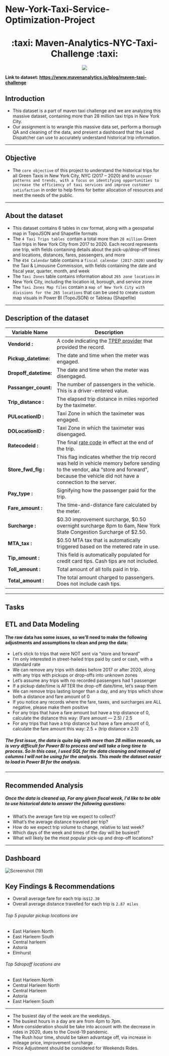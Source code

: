 # New-York-Taxi-Service-Optimization-Project

<h1 align="center">:taxi: Maven-Analytics-NYC-Taxi-Challenge :taxi:</h1>
<p align="center">
<img src= "https://user-images.githubusercontent.com/74512335/138792965-4a9225f1-09fc-4479-8dac-355f87af8f6f.png" />
</p>

**Link to dataset: https://www.mavenanalytics.io/blog/maven-taxi-challenge**

## Introduction
- This dataset is a part of maven taxi challenge and we are analyzing this massive dataset, containing more than 28 million taxi trips in New York City.
- Our assignment is to wrangle this massive data set, perform a thorough QA and cleaning of the data, and present a dashboard that the Lead Dispatcher can use to accurately understand historical trip information.
-----------
## Objective
- The `core objective` of this project to understand the historical trips for all Green Taxis in New York City, NYC (2017 – 2020) and to `uncover patterns and trends, with a focus on identifying opportunities to increase the efficiency of taxi services and improve customer satisfaction` in order to help firms for  better allocation of resources and meet the needs of the public.
----------------

## About the dataset
- This dataset contains 6 tables in csv format, along with a geospatial map in TopoJSON and Shapefile formats
- The `4 Taxi Trips tables `contain a total more than `28 million` Green Taxi trips in New York City from 2017 to 2020. Each record represents one trip, with fields containing details about the pick-up/drop-off times and locations, distances, fares, passengers, and more
- The `454 Calendar` table contains a `fiscal calendar (2017-2020)` used by the Taxi & Limousine Commission, with fields containing the date and fiscal year, quarter, month, and week
- The `Taxi Zones` table contains information about `265 zone locations` in New York City, including the location id, borough, and service zone
- The `Taxi Zones Map files` contain a `map of New York City with divisions for the 265 locations` that can be used to create custom map visuals in Power BI (TopoJSON) or Tableau (Shapefile)
------------
## Description of the dataset

Variable Name | Description |
--------------|------------------|
**Vendorid :**|A code indicating the [TPEP provider](https://www1.nyc.gov/site/tlc/about/tlc-trip-record-data.page) that provided the record.<br>
**Pickup_datetime:**| The date and time when the meter was engaged.<br>
**Dropoff_datetime:**          |  The date and time when the meter was disengaged.<br>
**Passanger_count:**        | The number of passengers in the vehicle. This is a driver-entered value.<br>
**Trip_distance :**          | The elapsed trip distance in miles reported by the taximeter.<br>
**PULocationID :**| Taxi Zone in which the taximeter was engaged.<br>
**DOLocationID :** |Taxi Zone in which the taximeter was disengaged.<br>
**Ratecodeid :**             |The final [rate code](https://www1.nyc.gov/site/tlc/passengers/taxi-fare.page) in effect at the end of the trip.<br>
**Store_fwd_flg :**           |This flag indicates whether the trip record was held in vehicle memory before sending to the vendor, aka “store and forward”, because the vehicle did not have a connection to the server.<br>
**Pay_type :**                |Signifying how the passenger paid for the trip.<br>
**Fare_amount :**            | The time-and-distance fare calculated by the meter.<br>
**Surcharge :**              | $0.30 improvement surcharge,  $0.50 overnight surcharge 8pm to 6am, New York State Congestion Surcharge of $2.50.<br>
**MTA_tax :**                | $0.50 MTA tax that is automatically triggered based on the metered rate in use.<br>
**Tip_amount :**             | This field is automatically populated for credit card tips. Cash tips are not included.<br>
**Toll_amount :**            | Total amount of all tolls paid in trip.<br>
**Total_amount :**           | The total amount charged to passengers. Does not include cash tips.
--------------
## Tasks

## ETL and Data Modeling

#### The raw data has some issues, so we’ll need to make the following adjustments and assumptions to clean and prep the data:

- Let’s stick to trips that were NOT sent via “store and forward”
- I’m only interested in street-hailed trips paid by card or cash, with a standard rate
- We can remove any trips with dates before 2017 or after 2020, along with any trips with pickups or drop-offs into unknown zones
- Let’s assume any trips with no recorded passengers had 1 passenger
- If a pickup date/time is AFTER the drop-off date/time, let’s swap them
- We can remove trips lasting longer than a day, and any trips which show both a distance and fare amount of 0
- If you notice any records where the fare, taxes, and surcharges are ALL negative, please make them positive
- For any trips that have a fare amount but have a trip distance of 0, calculate the distance this way: (Fare amount — 2.5) / 2.5
- For any trips that have a trip distance but have a fare amount of 0, calculate the fare amount this way: 2.5 + (trip distance x 2.5)

##### The first issue, the data is quite big with more than 28 million records, so is very difficult for Power BI to process and will take a long time to process. So In this case,  I used SQL for the data cleaning and removal of columns I will not be using for the analysis. This made the dataset easier to load in Power BI for the analysis.

--------------
## Recommended Analysis
##### Once the data is cleaned up, For any given fiscal week, I'd like to be able to use historical data to answer the following questions:
- What’s the average fare trip we expect to collect?
- What’s the average distance traveled per trip?
- How do we expect trip volume to change, relative to last week?
- Which days of the week and times of the day will be busiest?
- What will likely be the most popular pick-up and drop-off locations?
-------------------
## Dashboard
![Screenshot (19)](https://user-images.githubusercontent.com/118670053/222131647-045c9a57-dda1-495d-8ad4-b7691134980f.png)

## Key Findings & Recommendations
- Overall average fare for each trip is`$12.30` 
- Overall average distance travelled for each trip is `2.87 miles`
###### Top 5 popular pickup locations are
- East Harleem North
- East Harleem South
- Central harleem
- Astoria
- Elmhurst
###### Top 5dropoff locations are
- East Harleem North
- Central Harleem North
- Central Harleem 
- Astoria
- East Harleem South
----------
- The busiest day of the week are the weekdays.
- The busiest hours in a day are are from 4pm to 7pm.
- More consideration should be take into account with the decrease in rides in 2020, dues to the Covid-19 pandemic.
- The Rush hour time, should be taken advantage off, via increase in mileage price, improvement surcharge .
- Price Adjustment should be considered for Weekends Rides.
